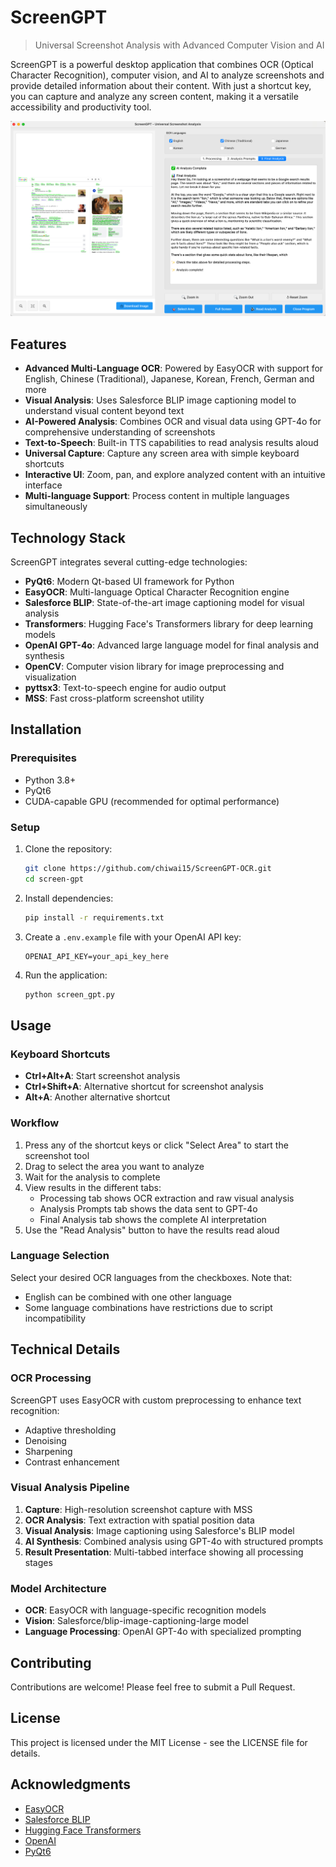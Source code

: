 # ScreenGPT

> Universal Screenshot Analysis with Advanced Computer Vision and AI

ScreenGPT is a powerful desktop application that combines OCR (Optical Character Recognition), computer vision, and AI to analyze screenshots and provide detailed information about their content. With just a shortcut key, you can capture and analyze any screen content, making it a versatile accessibility and productivity tool.

![ScreenGPT Interface](assets/screen-gpt-home.jpg)

## Features

- **Advanced Multi-Language OCR**: Powered by EasyOCR with support for English, Chinese (Traditional), Japanese, Korean, French, German and more
- **Visual Analysis**: Uses Salesforce BLIP image captioning model to understand visual content beyond text
- **AI-Powered Analysis**: Combines OCR and visual data using GPT-4o for comprehensive understanding of screenshots
- **Text-to-Speech**: Built-in TTS capabilities to read analysis results aloud
- **Universal Capture**: Capture any screen area with simple keyboard shortcuts
- **Interactive UI**: Zoom, pan, and explore analyzed content with an intuitive interface
- **Multi-language Support**: Process content in multiple languages simultaneously

## Technology Stack

ScreenGPT integrates several cutting-edge technologies:

- **PyQt6**: Modern Qt-based UI framework for Python
- **EasyOCR**: Multi-language Optical Character Recognition engine
- **Salesforce BLIP**: State-of-the-art image captioning model for visual analysis
- **Transformers**: Hugging Face's Transformers library for deep learning models
- **OpenAI GPT-4o**: Advanced large language model for final analysis and synthesis
- **OpenCV**: Computer vision library for image preprocessing and visualization
- **pyttsx3**: Text-to-speech engine for audio output
- **MSS**: Fast cross-platform screenshot utility

## Installation

### Prerequisites

- Python 3.8+
- PyQt6
- CUDA-capable GPU (recommended for optimal performance)

### Setup

1. Clone the repository:
   ```bash
   git clone https://github.com/chiwai15/ScreenGPT-OCR.git
   cd screen-gpt
   ```

2. Install dependencies:
   ```bash
   pip install -r requirements.txt
   ```

3. Create a `.env.example` file with your OpenAI API key:
   ```
   OPENAI_API_KEY=your_api_key_here
   ```

4. Run the application:
   ```bash
   python screen_gpt.py
   ```

## Usage

### Keyboard Shortcuts

- **Ctrl+Alt+A**: Start screenshot analysis
- **Ctrl+Shift+A**: Alternative shortcut for screenshot analysis
- **Alt+A**: Another alternative shortcut

### Workflow

1. Press any of the shortcut keys or click "Select Area" to start the screenshot tool
2. Drag to select the area you want to analyze
3. Wait for the analysis to complete
4. View results in the different tabs:
   - Processing tab shows OCR extraction and raw visual analysis
   - Analysis Prompts tab shows the data sent to GPT-4o
   - Final Analysis tab shows the complete AI interpretation
5. Use the "Read Analysis" button to have the results read aloud

### Language Selection

Select your desired OCR languages from the checkboxes. Note that:
- English can be combined with one other language
- Some language combinations have restrictions due to script incompatibility

## Technical Details

### OCR Processing

ScreenGPT uses EasyOCR with custom preprocessing to enhance text recognition:
- Adaptive thresholding
- Denoising
- Sharpening
- Contrast enhancement

### Visual Analysis Pipeline

1. **Capture**: High-resolution screenshot capture with MSS
2. **OCR Analysis**: Text extraction with spatial position data
3. **Visual Analysis**: Image captioning using Salesforce's BLIP model
4. **AI Synthesis**: Combined analysis using GPT-4o with structured prompts
5. **Result Presentation**: Multi-tabbed interface showing all processing stages

### Model Architecture

- **OCR**: EasyOCR with language-specific recognition models
- **Vision**: Salesforce/blip-image-captioning-large model
- **Language Processing**: OpenAI GPT-4o with specialized prompting

## Contributing

Contributions are welcome! Please feel free to submit a Pull Request.

## License

This project is licensed under the MIT License - see the LICENSE file for details.

## Acknowledgments

- [EasyOCR](https://github.com/JaidedAI/EasyOCR)
- [Salesforce BLIP](https://github.com/salesforce/BLIP)
- [Hugging Face Transformers](https://github.com/huggingface/transformers)
- [OpenAI](https://openai.com/)
- [PyQt6](https://www.riverbankcomputing.com/software/pyqt/)
